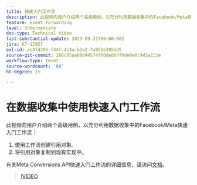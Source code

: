 ```yaml
---
title: 快速入门工作流
description: 此视频向用户介绍两个高级用例，以充分利用数据收集中的Facebook/Meta快速入门工作流。
feature: Event Forwarding
level: Intermediate
doc-type: Technical Video
last-substantial-update: 2023-09-21T00:00:00Z
jira: KT-13957
exl-id: ac4fd395-f44f-4c4a-b3a2-7a951e305dd5
source-git-commit: 286c85aa88d44574f00ded67f0de8e0c945a153e
workflow-type: tm+mt
source-wordcount: '88'
ht-degree: 1%

---
```


# 在数据收集中使用快速入门工作流


此视频向用户介绍两个高级用例，以充分利用数据收集中的Facebook/Meta快速入门工作流：

1. 使用工作流创建引用对象。 
1. 将引用对象复制到现有实现中。

有关Meta Conversions API快速入门工作流的详细信息，请访问[文档](https://experienceleague.adobe.com/docs/experience-platform/tags/extensions/server/meta/overview.html?lang=zh-Hans#quick-start)。

>[!VIDEO](https://video.tv.adobe.com/v/3424501?learn=on&enablevpops)
